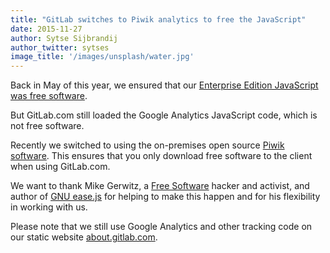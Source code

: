 ```yaml
---
title: "GitLab switches to Piwik analytics to free the JavaScript"
date: 2015-11-27
author: Sytse Sijbrandij
author_twitter: sytses
image_title: '/images/unsplash/water.jpg'
---
```


Back in May of this year, we ensured that our [Enterprise Edition JavaScript was free software](https://about.gitlab.com/2015/05/20/gitlab-gitorious-free-software/).

But GitLab.com still loaded the Google Analytics JavaScript code, which is not free software.

Recently we switched to using the on-premises open source [Piwik software](http://piwik.org/).
This ensures that you only download free software to the client when using GitLab.com.

We want to thank Mike Gerwitz, a [Free Software](https://www.gnu.org/philosophy/free-sw.html) hacker and activist,
and author of [GNU ease.js](https://gnu.org/software/easejs) for helping to make this
happen and for his flexibility in working with us.

Please note that we still use Google Analytics and other tracking code on our static website
[about.gitlab.com](https://about.gitlab.com/).
